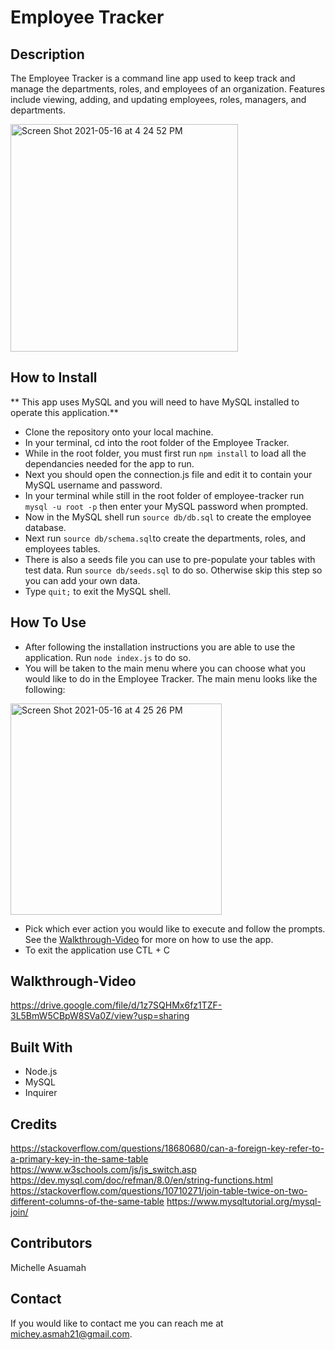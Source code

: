 # Employee Tracker

## Description
The Employee Tracker is a command line app used to keep track and manage the departments, roles, and employees of an organization. Features include viewing, adding, and updating employees, roles, managers, and departments.

<img width="364" alt="Screen Shot 2021-05-16 at 4 24 52 PM" src="https://user-images.githubusercontent.com/77217156/118413618-382c0980-b66e-11eb-8863-32ccdc50e9ff.png">

## How to Install
** This app uses MySQL and you will need to have MySQL installed to operate this application.**

* Clone the repository onto your local machine.
* In your terminal, cd into the root folder of the Employee Tracker.
* While in the root folder, you must first run `npm install` to load all the dependancies needed for the app to run.
* Next you should open the connection.js file and edit it to contain your MySQL username and password.
* In your terminal while still in the root folder of employee-tracker run `mysql -u root -p` then enter your MySQL password when prompted.
* Now in the MySQL shell run `source db/db.sql` to create the employee database.
* Next run `source db/schema.sql`to create the departments, roles, and employees tables.
* There is also a seeds file you can use to pre-populate your tables with test data. Run `source db/seeds.sql` to do so. Otherwise skip this step so you can add your own data.
* Type `quit;` to exit the MySQL shell.

## How To Use
* After following the installation instructions you are able to use the application. Run `node index.js` to do so. 
* You will be taken to the main menu where you can choose what you would like to do in the Employee Tracker. The main menu looks like the following: 

<img width="338" alt="Screen Shot 2021-05-16 at 4 25 26 PM" src="https://user-images.githubusercontent.com/77217156/118411786-5260ea00-b664-11eb-8d65-44de454e7478.png">

* Pick which ever action you would like to execute and follow the prompts. See the [Walkthrough-Video](#walkthrough-video) for more on how to use the app.
* To exit the application use CTL + C

## Walkthrough-Video
https://drive.google.com/file/d/1z7SQHMx6fz1TZF-3L5BmW5CBpW8SVa0Z/view?usp=sharing

## Built With
* Node.js
* MySQL
* Inquirer


## Credits
https://stackoverflow.com/questions/18680680/can-a-foreign-key-refer-to-a-primary-key-in-the-same-table
https://www.w3schools.com/js/js_switch.asp
https://dev.mysql.com/doc/refman/8.0/en/string-functions.html
https://stackoverflow.com/questions/10710271/join-table-twice-on-two-different-columns-of-the-same-table
https://www.mysqltutorial.org/mysql-join/



## Contributors
Michelle Asuamah

## Contact
If you would like to contact me you can reach me at michey.asmah21@gmail.com.
